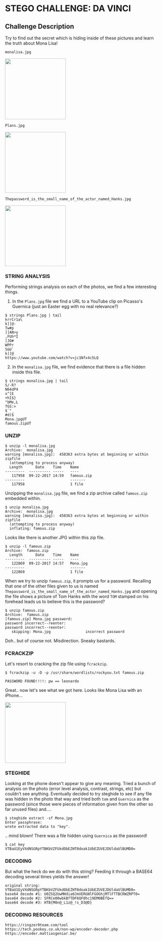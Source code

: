 # STEGO CHALLENGE: DA VINCI

## Challenge Description
Try to find out the secret which is hiding inside of these pictures and learn
the truth about Mona Lisa!

```
monalisa.jpg
```
<img src="https://github.com/fortyfunbobby/security-projects/blob/master/hackthebox/stego/davinci/monalisa.jpg" width=200px/>

```
Plans.jpg
```
<img src="https://github.com/fortyfunbobby/security-projects/blob/master/hackthebox/stego/davinci/Plans.jpg" width=200px/>

```
Thepassword_is_the_small_name_of_the_actor_named_Hanks.jpg
```
<img src="https://github.com/fortyfunbobby/security-projects/blob/master/hackthebox/stego/davinci/Thepassword_is_the_small_name_of_the_actor_named_Hanks.jpg" width=200px;/>


### STRING ANALYSIS

Performing strings analysis on each of the photos, we find a few interesting
things.

1. In the `Plans.jpg` file we find a URL to a YouTube clip on Picasso's
Guernica (just an Easter egg with no real relevance?)

```
$ strings Plans.jpg | tail
krrCr1a\
k]]@-
Tw#p
]]AN>y
,FUh*I
[JO#
WPPr
S&U`
k]]@
https://www.youtube.com/watch?v=jc1Nfx4c5LQ
```

2. In the `monalisa.jpg` file, we find evidence that there is a file hidden
inside this file.

```
$ strings monalisa.jpg | tail
S/-R?
N64dP4
x^[E
+hI$}
"bMe,L
fGS:>
$`"_
#d)$
Mona.jpgUT
famous.zipUT
```

### UNZIP

```
$ unzip -l monalisa.jpg 
Archive:  monalisa.jpg
warning [monalisa.jpg]:  450363 extra bytes at beginning or within zipfile
  (attempting to process anyway)
  Length      Date    Time    Name
---------  ---------- -----   ----
   117958  09-22-2017 14:59   famous.zip
---------                     -------
   117958                     1 file
```

Unzipping the `monalisa.jpg` file, we find a zip archive called `famous.zip`
embedded within.

```
$ unzip monalisa.jpg 
Archive:  monalisa.jpg
warning [monalisa.jpg]:  450363 extra bytes at beginning or within zipfile
  (attempting to process anyway)
  inflating: famous.zip           
```

Looks like there is another JPG within this zip file.

```
$ unzip -l famous.zip 
Archive:  famous.zip
  Length      Date    Time    Name
---------  ---------- -----   ----
   122869  09-22-2017 14:57   Mona.jpg
---------                     -------
   122869                     1 file
```

When we try to unzip `famous.zip`, it prompts us for a password. Recalling that
one of the other files given to us is named `Thepassword_is_the_small_name_of_the_actor_named_Hanks.jpg` and opening the file shows a picture of Tom Hanks with
the word `TOM` stamped on his forehead leads us to believe this is the password?

```
$ unzip famous.zip 
Archive:  famous.zip
[famous.zip] Mona.jpg password: 
password incorrect--reenter: 
password incorrect--reenter: 
   skipping: Mona.jpg                incorrect password
```

Doh.. but of course not. Misdirection. Sneaky bastards.

### FCRACKZIP

Let's resort to cracking the zip file using `fcrackzip`.


```
$ fcrackzip -u -D -p /usr/share/wordlists/rockyou.txt famous.zip 

PASSWORD FOUND!!!!: pw == leonardo
```

Great.. now let's see what we got here. Looks like Mona Lisa with an iPhone...

<img src="https://github.com/fortyfunbobby/security-projects/blob/master/hackthebox/stego/davinci/Mona.jpg" width=200px/>


### STEGHIDE

Looking at the phone doesn't appear to give any meaning. Tried a bunch of
analysis on the photo (error level analysis, contrast, strings, etc) but
couldn't see anything. Eventually decided to try steghide to see if any file
was hidden in the photo that way and tried both `tom` and `Guernica` as the
password (since those were pieces of information given from the other so far
unused files) and....

```
$ steghide extract -sf Mona.jpg 
Enter passphrase: 
wrote extracted data to "key".
```

.. mind blown! There was a file hidden using `Guernica` as the password!

```
$ cat key 
VTBaU1EyVXdNSGRpYTBKbVZFUkdObEZHT0doak1UbEZUVEJDUldaUlBUMD0=
```

### DECODING

But what the heck do we do with this string? Feeding it through a BASE64
decoding several times yields the answer!

```
original string:  VTBaU1EyVXdNSGRpYTBKbVZFUkdObEZHT0doak1UbEZUVEJDUldaUlBUMD0=
base64 decode #1: U0ZSQ2UwMHdia0JmVERGNlFGOGhjMTlFTTBCRWZRPT0=
base64 decode #2: SFRCe00wbkBfTDF6QF8hc19EM0BEfQ==
base64 decode #3: HTB{M0n@_L1z@_!s_D3@D}
```

### DECODING RESOURCES

```
https://ringzer0team.com/tool
https://tech.pookey.co.uk/non-wp/encoder-decoder.php
https://encoder.mattiasgeniar.be/
```
